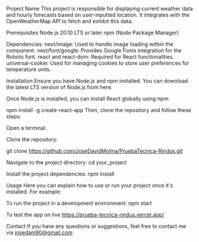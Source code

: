 Project Name
This project is responsible for displaying current weather data and hourly forecasts based on user-inputted location. It integrates with the OpenWeatherMap API to fetch and exhibit this data.

Prerequisites
Node.js 20.10 LTS or later
npm (Node Package Manager)

Dependencies:
next/image: Used to handle image loading within the component.
next/font/google: Provides Google Fonts integration for the Roboto font.
react and react-dom: Required for React functionalities.
universal-cookie: Used for managing cookies to store user preferences for temperature units.

Installation
Ensure you have Node.js and npm installed. You can download the latest LTS version of Node.js from here.

Once Node.js is installed, you can install React globally using npm:

npm install -g create-react-app
Then, clone the repository and follow these steps:

Open a terminal.

Clone the repository:

git clone https://github.com/JoseDavidMolina/PruebaTecnica-Rindus.git

Navigate to the project directory:
cd your_project

Install the project dependencies:
npm install

Usage
Here you can explain how to use or run your project once it's installed. For example:

To run the project in a development environment:
npm start

To test the app on live
https://prueba-tecnica-rindus.vercel.app/

Contact
If you have any questions or suggestions, feel free to contact me via josedam90@gmail.com